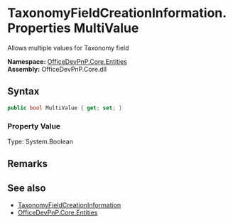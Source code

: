 # TaxonomyFieldCreationInformation.Properties MultiValue
 Allows multiple values for Taxonomy field   

**Namespace:** [OfficeDevPnP.Core.Entities](OfficeDevPnP.Core.Entities.md)  
**Assembly:** OfficeDevPnP.Core.dll  
## Syntax
```C#
public bool MultiValue { get; set; }
```

### Property Value
Type: System.Boolean  

## Remarks
  
## See also
- [TaxonomyFieldCreationInformation](OfficeDevPnP.Core.Entities.TaxonomyFieldCreationInformation.md) 
- [OfficeDevPnP.Core.Entities](OfficeDevPnP.Core.Entities.md) 
